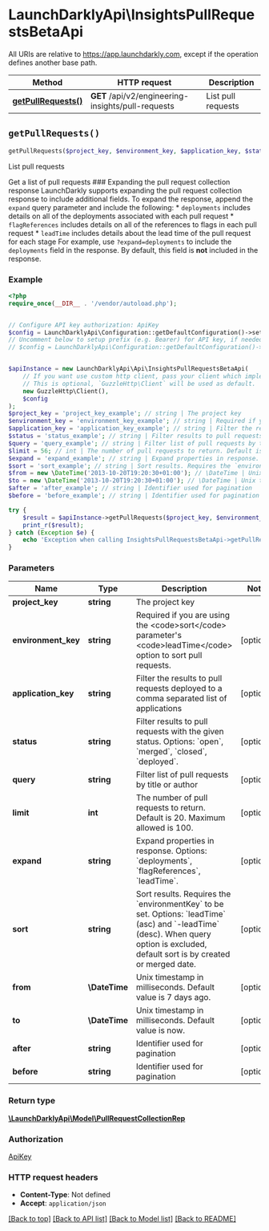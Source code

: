 # LaunchDarklyApi\InsightsPullRequestsBetaApi

All URIs are relative to https://app.launchdarkly.com, except if the operation defines another base path.

| Method | HTTP request | Description |
| ------------- | ------------- | ------------- |
| [**getPullRequests()**](InsightsPullRequestsBetaApi.md#getPullRequests) | **GET** /api/v2/engineering-insights/pull-requests | List pull requests |


## `getPullRequests()`

```php
getPullRequests($project_key, $environment_key, $application_key, $status, $query, $limit, $expand, $sort, $from, $to, $after, $before): \LaunchDarklyApi\Model\PullRequestCollectionRep
```

List pull requests

Get a list of pull requests  ### Expanding the pull request collection response  LaunchDarkly supports expanding the pull request collection response to include additional fields.  To expand the response, append the `expand` query parameter and include the following:  * `deployments` includes details on all of the deployments associated with each pull request * `flagReferences` includes details on all of the references to flags in each pull request * `leadTime` includes details about the lead time of the pull request for each stage  For example, use `?expand=deployments` to include the `deployments` field in the response. By default, this field is **not** included in the response.

### Example

```php
<?php
require_once(__DIR__ . '/vendor/autoload.php');


// Configure API key authorization: ApiKey
$config = LaunchDarklyApi\Configuration::getDefaultConfiguration()->setApiKey('Authorization', 'YOUR_API_KEY');
// Uncomment below to setup prefix (e.g. Bearer) for API key, if needed
// $config = LaunchDarklyApi\Configuration::getDefaultConfiguration()->setApiKeyPrefix('Authorization', 'Bearer');


$apiInstance = new LaunchDarklyApi\Api\InsightsPullRequestsBetaApi(
    // If you want use custom http client, pass your client which implements `GuzzleHttp\ClientInterface`.
    // This is optional, `GuzzleHttp\Client` will be used as default.
    new GuzzleHttp\Client(),
    $config
);
$project_key = 'project_key_example'; // string | The project key
$environment_key = 'environment_key_example'; // string | Required if you are using the <code>sort</code> parameter's <code>leadTime</code> option to sort pull requests.
$application_key = 'application_key_example'; // string | Filter the results to pull requests deployed to a comma separated list of applications
$status = 'status_example'; // string | Filter results to pull requests with the given status. Options: `open`, `merged`, `closed`, `deployed`.
$query = 'query_example'; // string | Filter list of pull requests by title or author
$limit = 56; // int | The number of pull requests to return. Default is 20. Maximum allowed is 100.
$expand = 'expand_example'; // string | Expand properties in response. Options: `deployments`, `flagReferences`, `leadTime`.
$sort = 'sort_example'; // string | Sort results. Requires the `environmentKey` to be set. Options: `leadTime` (asc) and `-leadTime` (desc). When query option is excluded, default sort is by created or merged date.
$from = new \DateTime('2013-10-20T19:20:30+01:00'); // \DateTime | Unix timestamp in milliseconds. Default value is 7 days ago.
$to = new \DateTime('2013-10-20T19:20:30+01:00'); // \DateTime | Unix timestamp in milliseconds. Default value is now.
$after = 'after_example'; // string | Identifier used for pagination
$before = 'before_example'; // string | Identifier used for pagination

try {
    $result = $apiInstance->getPullRequests($project_key, $environment_key, $application_key, $status, $query, $limit, $expand, $sort, $from, $to, $after, $before);
    print_r($result);
} catch (Exception $e) {
    echo 'Exception when calling InsightsPullRequestsBetaApi->getPullRequests: ', $e->getMessage(), PHP_EOL;
}
```

### Parameters

| Name | Type | Description  | Notes |
| ------------- | ------------- | ------------- | ------------- |
| **project_key** | **string**| The project key | |
| **environment_key** | **string**| Required if you are using the &lt;code&gt;sort&lt;/code&gt; parameter&#39;s &lt;code&gt;leadTime&lt;/code&gt; option to sort pull requests. | [optional] |
| **application_key** | **string**| Filter the results to pull requests deployed to a comma separated list of applications | [optional] |
| **status** | **string**| Filter results to pull requests with the given status. Options: &#x60;open&#x60;, &#x60;merged&#x60;, &#x60;closed&#x60;, &#x60;deployed&#x60;. | [optional] |
| **query** | **string**| Filter list of pull requests by title or author | [optional] |
| **limit** | **int**| The number of pull requests to return. Default is 20. Maximum allowed is 100. | [optional] |
| **expand** | **string**| Expand properties in response. Options: &#x60;deployments&#x60;, &#x60;flagReferences&#x60;, &#x60;leadTime&#x60;. | [optional] |
| **sort** | **string**| Sort results. Requires the &#x60;environmentKey&#x60; to be set. Options: &#x60;leadTime&#x60; (asc) and &#x60;-leadTime&#x60; (desc). When query option is excluded, default sort is by created or merged date. | [optional] |
| **from** | **\DateTime**| Unix timestamp in milliseconds. Default value is 7 days ago. | [optional] |
| **to** | **\DateTime**| Unix timestamp in milliseconds. Default value is now. | [optional] |
| **after** | **string**| Identifier used for pagination | [optional] |
| **before** | **string**| Identifier used for pagination | [optional] |

### Return type

[**\LaunchDarklyApi\Model\PullRequestCollectionRep**](../Model/PullRequestCollectionRep.md)

### Authorization

[ApiKey](../../README.md#ApiKey)

### HTTP request headers

- **Content-Type**: Not defined
- **Accept**: `application/json`

[[Back to top]](#) [[Back to API list]](../../README.md#endpoints)
[[Back to Model list]](../../README.md#models)
[[Back to README]](../../README.md)
